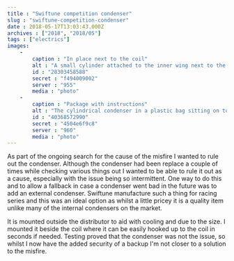```yaml
---
title : "Swiftune competition condenser"
slug : "swiftune-competition-condenser"
date : 2018-05-17T13:03:43.000Z
archives : ["2018", "2018/05"]
tags : ["electrics"]
images:
    -
        caption : "In place next to the coil"
        alt : "A small cylinder attached to the inner wing next to the coil, with wires coming out of each end"
        id : "28303458588"
        secret : "f494009002"
        server : "955"
        media : "photo"
    -
        caption : "Package with instructions"
        alt : "The cylindrical condenser in a plastic bag sitting on top of a sheet of instructions"
        id : "40368572990"
        secret : "4504e6f9c8"
        server : "960"
        media : "photo"
---
```


As part of the ongoing search for the cause of the misfire I wanted to rule out the condenser. Although the condenser had been replace a couple of times while checking various things out I wanted to be able to rule it out as a cause, especially with the issue being so intermittent. One way to do this and to allow a fallback in case a condenser went bad in the future was to add an external condenser. Swiftune manufacture such a thing for racing series and this was an ideal option as whilst a little pricey it is a quality item unlike many of the internal condensers on the market.

It is mounted outside the distributor to aid with cooling and due to the size. I mounted it beside the coil where it can be easily hooked up to the coil in seconds if needed. Testing proved that the condenser was not the issue, so whilst I now have the added security of a backup I'm not closer to a solution to the misfire.